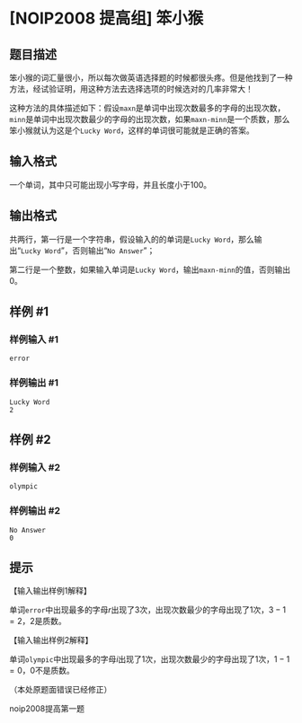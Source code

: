 # [NOIP2008 提高组] 笨小猴

## 题目描述

笨小猴的词汇量很小，所以每次做英语选择题的时候都很头疼。但是他找到了一种方法，经试验证明，用这种方法去选择选项的时候选对的几率非常大！

这种方法的具体描述如下：假设`maxn`是单词中出现次数最多的字母的出现次数，`minn`是单词中出现次数最少的字母的出现次数，如果`maxn-minn`是一个质数，那么笨小猴就认为这是个`Lucky Word`，这样的单词很可能就是正确的答案。

## 输入格式

一个单词，其中只可能出现小写字母，并且长度小于$100$。

## 输出格式

共两行，第一行是一个字符串，假设输入的的单词是`Lucky Word`，那么输出“`Lucky Word`”，否则输出“`No Answer`”；

第二行是一个整数，如果输入单词是`Lucky Word`，输出`maxn-minn`的值，否则输出$0$。

## 样例 #1

### 样例输入 #1

```
error
```

### 样例输出 #1

```
Lucky Word
2
```

## 样例 #2

### 样例输入 #2

```
olympic
```

### 样例输出 #2

```
No Answer
0
```

## 提示

【输入输出样例1解释】

单词`error`中出现最多的字母$r$出现了$3$次，出现次数最少的字母出现了$1$次，$3-1=2$，$2$是质数。

【输入输出样例2解释】

单词`olympic`中出现最多的字母$i$出现了$1$次，出现次数最少的字母出现了$1$次，$1-1=0$，$0$不是质数。

（本处原题面错误已经修正）

noip2008提高第一题
